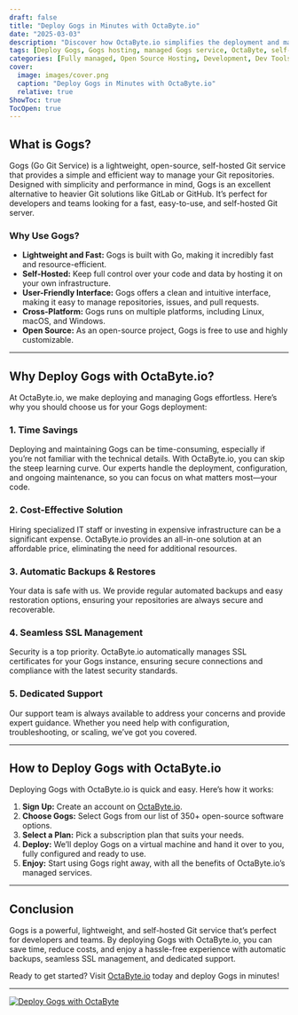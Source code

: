 ```yaml
---
draft: false
title: "Deploy Gogs in Minutes with OctaByte.io"
date: "2025-03-03"
description: "Discover how OctaByte.io simplifies the deployment and management of Gogs, a lightweight and self-hosted Git service. Save time, reduce costs, and enjoy seamless SSL, automatic backups, and expert support—all in one place."
tags: [Deploy Gogs, Gogs hosting, managed Gogs service, OctaByte, self-hosted Git service, Gogs deployment, managed open-source software, Git server hosting, Gogs benefits, OctaByte Gogs]
categories: [Fully managed, Open Source Hosting, Development, Dev Tools]
cover:
  image: images/cover.png
  caption: "Deploy Gogs in Minutes with OctaByte.io"
  relative: true
ShowToc: true
TocOpen: true
---
```



## What is Gogs?

Gogs (Go Git Service) is a lightweight, open-source, self-hosted Git service that provides a simple and efficient way to manage your Git repositories. Designed with simplicity and performance in mind, Gogs is an excellent alternative to heavier Git solutions like GitLab or GitHub. It’s perfect for developers and teams looking for a fast, easy-to-use, and self-hosted Git server.

### Why Use Gogs?

- **Lightweight and Fast:** Gogs is built with Go, making it incredibly fast and resource-efficient.
- **Self-Hosted:** Keep full control over your code and data by hosting it on your own infrastructure.
- **User-Friendly Interface:** Gogs offers a clean and intuitive interface, making it easy to manage repositories, issues, and pull requests.
- **Cross-Platform:** Gogs runs on multiple platforms, including Linux, macOS, and Windows.
- **Open Source:** As an open-source project, Gogs is free to use and highly customizable.

---

## Why Deploy Gogs with OctaByte.io?

At OctaByte.io, we make deploying and managing Gogs effortless. Here’s why you should choose us for your Gogs deployment:

### 1. **Time Savings**
Deploying and maintaining Gogs can be time-consuming, especially if you’re not familiar with the technical details. With OctaByte.io, you can skip the steep learning curve. Our experts handle the deployment, configuration, and ongoing maintenance, so you can focus on what matters most—your code.

### 2. **Cost-Effective Solution**
Hiring specialized IT staff or investing in expensive infrastructure can be a significant expense. OctaByte.io provides an all-in-one solution at an affordable price, eliminating the need for additional resources.

### 3. **Automatic Backups & Restores**
Your data is safe with us. We provide regular automated backups and easy restoration options, ensuring your repositories are always secure and recoverable.

### 4. **Seamless SSL Management**
Security is a top priority. OctaByte.io automatically manages SSL certificates for your Gogs instance, ensuring secure connections and compliance with the latest security standards.

### 5. **Dedicated Support**
Our support team is always available to address your concerns and provide expert guidance. Whether you need help with configuration, troubleshooting, or scaling, we’ve got you covered.

---

## How to Deploy Gogs with OctaByte.io

Deploying Gogs with OctaByte.io is quick and easy. Here’s how it works:

1. **Sign Up:** Create an account on [OctaByte.io](https://octabyte.io).
2. **Choose Gogs:** Select Gogs from our list of 350+ open-source software options.
3. **Select a Plan:** Pick a subscription plan that suits your needs.
4. **Deploy:** We’ll deploy Gogs on a virtual machine and hand it over to you, fully configured and ready to use.
5. **Enjoy:** Start using Gogs right away, with all the benefits of OctaByte.io’s managed services.

---

## Conclusion

Gogs is a powerful, lightweight, and self-hosted Git service that’s perfect for developers and teams. By deploying Gogs with OctaByte.io, you can save time, reduce costs, and enjoy a hassle-free experience with automatic backups, seamless SSL management, and dedicated support.

Ready to get started? Visit [OctaByte.io](https://octabyte.io) today and deploy Gogs in minutes!

---

[![Deploy Gogs with OctaByte](/images/deploy-on-octabyte.png)](https://octabyte.io/fully-managed-open-source-services/development/dev-tools/gogs)